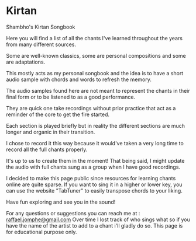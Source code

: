 # Kirtan
Shambho's Kirtan Songbook

Here you will find a list of all the chants I've learned throughout the years from many different sources.
 
Some are well-known classics, some are personal compositions and some are adaptations.

This mostly acts as my personal songbook and the idea is to have a short audio sample with chords and words to refresh the memory.

The audio samples found here are not meant to represent the chants in their final form or to be listened to as a good performance.

They are quick one take recordings without prior practice that act as a reminder of the core to get the fire started.

Each section is played briefly but in reality the different sections are much longer and organic in their transition.

I chose to record it this way because it would've taken a very long time to record all the full chants properly.

It's up to us to create them in the moment! That being said, I might update the audio with full chants sung as a group when I have good recordings.

I decided to make this page public since resources for learning chants online are quite sparse.
If you want to sing it in a higher or lower key, you can use the website "TabTuner" to easily transpose chords to your liking.
 
Have fun exploring and see you in the sound!

For any questions or suggestions you can reach me at : raffael.jomphe@gmail.com
Over time I lost track of who sings what so if you have the name of the artist to add to a chant i'll gladly do so.
This page is for educational purpose only.

